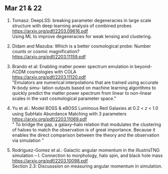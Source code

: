 ## Mar 21 & 22
1. Tomasz: DeepLSS: breaking parameter degeneracies in large scale structure with deep learning analysis of combined probes \
https://arxiv.org/pdf/2203.09616.pdf \
Using ML to improve degeneracies for weak lensing and clustering.

2. Didam and Mazuba: Which is a better cosmological probe: Number counts or cosmic magnification? \
https://arxiv.org/pdf/2203.11159.pdf

3. Brando et al: Enabling matter power spectrum emulation in beyond-ΛCDM cosmologies with COLA \
https://arxiv.org/pdf/2203.11120.pdf \
"Emulators are numerical interpolations that are trained using accurate N-body simu- lation outputs based on machine learning algorithms to quickly predict the matter power spectrum from linear to non-linear scales in the vast cosmological parameter space."

4. Yu et al.: Model BOSS & eBOSS Luminous Red Galaxies at 0.2 < 𝑧 < 1.0 using SubHalo Abundance Matching with 3 parameters \
https://arxiv.org/pdf/2203.11069.pdf \
" To bridge the gap, a galaxy–halo relation that modulates the clustering of haloes to match the observation is of great importance. Because it enables the direct comparison between the theory and the observation via simulation "

5. Rodriguez-Gomez et al.: Galactic angular momentum in the IllustrisTNG simulation – I. Connection to morphology, halo spin, and black hole mass \
https://arxiv.org/pdf/2203.10098.pdf \
Section 2.3: Discusssion on measuring angular momentum in  simulation.
